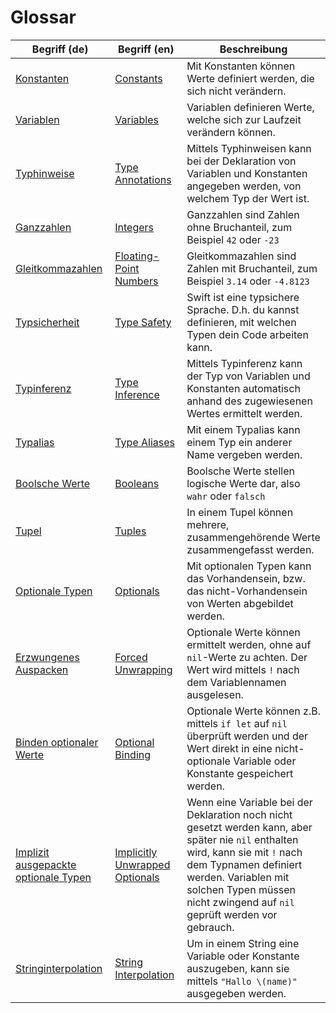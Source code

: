 # Glossar

| Begriff (de) | Begriff (en) | Beschreibung |
|--------------|--------------|--------------|
| [Konstanten](LINK) | [Constants](LINK) | Mit Konstanten können Werte definiert werden, die sich nicht verändern. |
| [Variablen](LINK) | [Variables](LINK) | Variablen definieren Werte, welche sich zur Laufzeit verändern können. |
| [Typhinweise](LINK) | [Type Annotations](LINK) | Mittels Typhinweisen kann bei der Deklaration von Variablen und Konstanten angegeben werden, von welchem Typ der Wert ist. |
| [Ganzzahlen](LINK) | [Integers](LINK) | Ganzzahlen sind Zahlen ohne Bruchanteil, zum Beispiel ```42``` oder ```-23``` |
| [Gleitkommazahlen](LINK) | [Floating-Point Numbers](LINK) | Gleitkommazahlen sind Zahlen mit Bruchanteil, zum Beispiel ```3.14``` oder ```-4.8123``` |
| [Typsicherheit](LINK) | [Type Safety](LINK) | Swift ist eine typsichere Sprache. D.h. du kannst definieren, mit welchen Typen dein Code arbeiten kann. |
| [Typinferenz](LINK) | [Type Inference](LINK) | Mittels Typinferenz kann der Typ von Variablen und Konstanten automatisch anhand des zugewiesenen Wertes ermittelt werden. |
| [Typalias](LINK) | [Type Aliases](LINK) | Mit einem Typalias kann einem Typ ein anderer Name vergeben werden. |
| [Boolsche Werte](LINK) | [Booleans](LINK) | Boolsche Werte stellen logische Werte dar, also ```wahr``` oder ```falsch``` |
| [Tupel](LINK) | [Tuples](LINK) | In einem Tupel können mehrere, zusammengehörende Werte zusammengefasst werden. |
| [Optionale Typen](LINK) | [Optionals](LINK) | Mit optionalen Typen kann das Vorhandensein, bzw. das nicht-Vorhandensein von Werten abgebildet werden.  |
| [Erzwungenes Auspacken](LINK) | [Forced Unwrapping](LINK) | Optionale Werte können ermittelt werden, ohne auf ```nil```-Werte zu achten. Der Wert wird mittels ```!``` nach dem Variablennamen ausgelesen. |
| [Binden optionaler Werte](LINK) | [Optional Binding](LINK) | Optionale Werte können z.B. mittels ```if let``` auf ```nil``` überprüft werden und der Wert direkt in eine nicht-optionale Variable oder Konstante gespeichert werden. |
| [Implizit ausgepackte optionale Typen](LINK) | [Implicitly Unwrapped Optionals](LINK) | Wenn eine Variable bei der Deklaration noch nicht gesetzt werden kann, aber später nie ```nil``` enthalten wird, kann sie mit ```!``` nach dem Typnamen definiert werden. Variablen mit solchen Typen müssen nicht zwingend auf ```nil``` geprüft werden vor gebrauch. |
| [Stringinterpolation](LINK) | [String Interpolation](LINK) | Um in einem String eine Variable oder Konstante auszugeben, kann sie mittels ```"Hallo \(name)"``` ausgegeben werden. |
